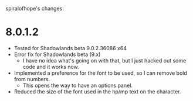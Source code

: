 spiralofhope's changes:

# 8.0.1.2

- Tested for Shadowlands beta 9.0.2.36086 x64
- Error fix for Shadowlands beta (9.x)
  -  I have no idea what's going on with that, but I just hacked out some code and it works now.
- Implemented a preference for the font to be used, so I can remove bold from numbers.
  -  This opens the way to have an options panel.
- Reduced the size of the font used in the hp/mp text on the character.
